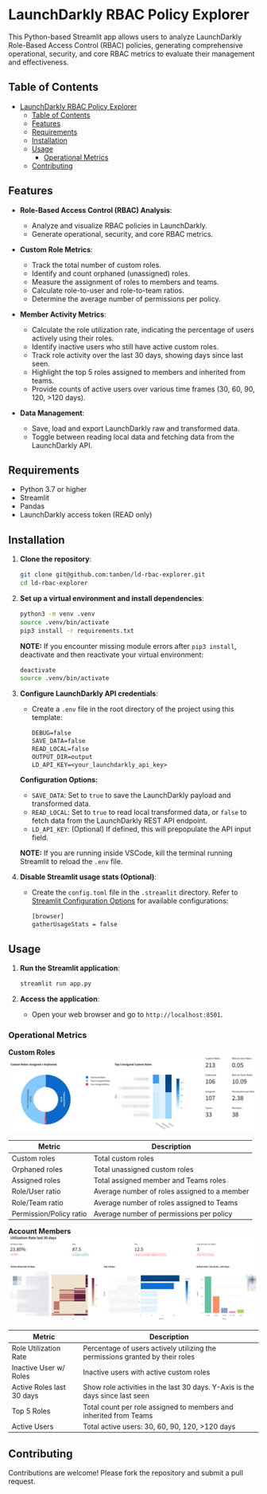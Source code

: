 
# LaunchDarkly RBAC Policy Explorer

This Python-based Streamlit app allows users to analyze LaunchDarkly Role-Based Access Control (RBAC) policies, generating comprehensive operational, security, and core RBAC metrics to evaluate their management and effectiveness.

## Table of Contents

- [LaunchDarkly RBAC Policy Explorer](#launchdarkly-rbac-policy-explorer)
  - [Table of Contents](#table-of-contents)
  - [Features](#features)
  - [Requirements](#requirements)
  - [Installation](#installation)
  - [Usage](#usage)
    - [Operational Metrics](#operational-metrics)
  - [Contributing](#contributing)



## Features
- **Role-Based Access Control (RBAC) Analysis**:
  - Analyze and visualize RBAC policies in LaunchDarkly.
  - Generate operational, security, and core RBAC metrics.

- **Custom Role Metrics**:
  - Track the total number of custom roles.
  - Identify and count orphaned (unassigned) roles.
  - Measure the assignment of roles to members and teams.
  - Calculate role-to-user and role-to-team ratios.
  - Determine the average number of permissions per policy.

- **Member Activity Metrics**:
  - Calculate the role utilization rate, indicating the percentage of users actively using their roles.
  - Identify inactive users who still have active custom roles.
  - Track role activity over the last 30 days, showing days since last seen.
  - Highlight the top 5 roles assigned to members and inherited from teams.
  - Provide counts of active users over various time frames (30, 60, 90, 120, >120 days).

- **Data Management**:
  - Save, load and export LaunchDarkly raw and transformed data.
  - Toggle between reading local data and fetching data from the LaunchDarkly API.

## Requirements

- Python 3.7 or higher
- Streamlit
- Pandas
- LaunchDarkly access token (READ only)

## Installation

1. **Clone the repository**:
    ```sh
    git clone git@github.com:tanben/ld-rbac-explorer.git
    cd ld-rbac-explorer
    ```

2. **Set up a virtual environment and install dependencies**:
    ```sh
    python3 -m venv .venv
    source .venv/bin/activate
    pip3 install -r requirements.txt
    ```

    **NOTE:** If you encounter missing module errors after `pip3 install`, deactivate and then reactivate your virtual environment:
    ```sh
    deactivate
    source .venv/bin/activate
    ```

3. **Configure LaunchDarkly API credentials**:
    - Create a `.env` file in the root directory of the project using this template:
        ```
        DEBUG=false
        SAVE_DATA=false
        READ_LOCAL=false
        OUTPUT_DIR=output
        LD_API_KEY=<your_launchdarkly_api_key> 
        ```

    **Configuration Options:**
    - `SAVE_DATA`: Set to `true` to save the LaunchDarkly payload and transformed data.
    - `READ_LOCAL`: Set to `true` to read local transformed data, or `false` to fetch data from the LaunchDarkly REST API endpoint.
    - `LD_API_KEY`: (Optional) If defined, this will prepopulate the API input field.

    **NOTE:** If you are running inside VSCode, kill the terminal running Streamlit to reload the `.env` file.

4. **Disable Streamlit usage stats (Optional)**:
    - Create the `config.toml` file in the `.streamlit` directory. Refer to [Streamlit Configuration Options](https://docs.streamlit.io/develop/api-reference/configuration/config.toml) for available configurations:
        ```
        [browser]
        gatherUsageStats = false
        ```

## Usage

1. **Run the Streamlit application**:
    ```sh
    streamlit run app.py
    ```

2. **Access the application**:
    - Open your web browser and go to `http://localhost:8501`.

### Operational Metrics
**Custom Roles**
![](./img/rolesCharts.jpg)

| Metric                  | Description                                  |
| ----------------------- | -------------------------------------------- |
| Custom roles            | Total custom roles                           |
| Orphaned roles          | Total unassigned custom roles                |
| Assigned roles          | Total assigned member and Teams roles        |
| Role/User ratio         | Average number of roles assigned to a member |
| Role/Team ratio         | Average number of roles assigned to Teams    |
| Permission/Policy ratio | Average number of permissions per policy     |

**Account Members**
![](./img/membersChart.jpg)

| Metric                    | Description                                                                   |
| ------------------------- | ----------------------------------------------------------------------------- |
| Role Utilization Rate     | Percentage of users actively utilizing the permissions granted by their roles |
| Inactive User w/ Roles    | Inactive users with active custom roles                                       |
| Active Roles last 30 days | Show role activities in the last 30 days. Y-Axis is the days since last seen  |
| Top 5 Roles               | Total count per role assigned to members and inherited from Teams             |
| Active Users              | Total active users: 30, 60, 90, 120, >120 days                                |


## Contributing

Contributions are welcome! Please fork the repository and submit a pull request.